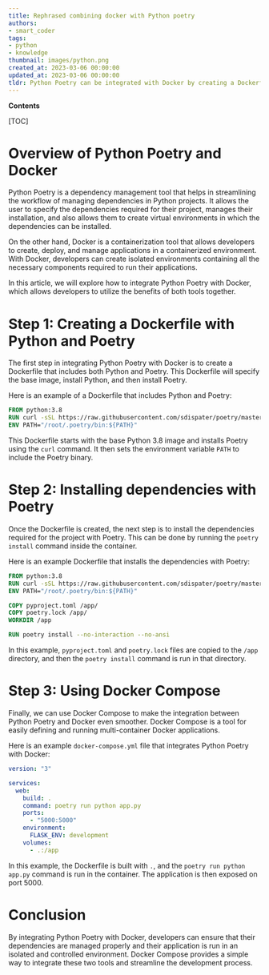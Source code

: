 ```yaml
---
title: Rephrased combining docker with Python poetry
authors:
- smart_coder
tags:
- python
- knowledge
thumbnail: images/python.png
created_at: 2023-03-06 00:00:00
updated_at: 2023-03-06 00:00:00
tldr: Python Poetry can be integrated with Docker by creating a Dockerfile, adding dependencies to the file, and building a container image that includes those dependencies.
---
```


**Contents**

[TOC]

# Overview of Python Poetry and Docker

Python Poetry is a dependency management tool that helps in streamlining the workflow of managing dependencies in Python projects. It allows the user to specify the dependencies required for their project, manages their installation, and also allows them to create virtual environments in which the dependencies can be installed. 

On the other hand, Docker is a containerization tool that allows developers to create, deploy, and manage applications in a containerized environment. With Docker, developers can create isolated environments containing all the necessary components required to run their applications.

In this article, we will explore how to integrate Python Poetry with Docker, which allows developers to utilize the benefits of both tools together.

# Step 1: Creating a Dockerfile with Python and Poetry

The first step in integrating Python Poetry with Docker is to create a Dockerfile that includes both Python and Poetry. This Dockerfile will specify the base image, install Python, and then install Poetry. 

Here is an example of a Dockerfile that includes Python and Poetry:

```dockerfile
FROM python:3.8
RUN curl -sSL https://raw.githubusercontent.com/sdispater/poetry/master/get-poetry.py | python
ENV PATH="/root/.poetry/bin:${PATH}"
```

This Dockerfile starts with the base Python 3.8 image and installs Poetry using the `curl` command. It then sets the environment variable `PATH` to include the Poetry binary.

# Step 2: Installing dependencies with Poetry

Once the Dockerfile is created, the next step is to install the dependencies required for the project with Poetry. This can be done by running the `poetry install` command inside the container.

Here is an example Dockerfile that installs the dependencies with Poetry:

```dockerfile
FROM python:3.8
RUN curl -sSL https://raw.githubusercontent.com/sdispater/poetry/master/get-poetry.py | python
ENV PATH="/root/.poetry/bin:${PATH}"

COPY pyproject.toml /app/
COPY poetry.lock /app/
WORKDIR /app

RUN poetry install --no-interaction --no-ansi
```

In this example, `pyproject.toml` and `poetry.lock` files are copied to the `/app` directory, and then the `poetry install` command is run in that directory.

# Step 3: Using Docker Compose

Finally, we can use Docker Compose to make the integration between Python Poetry and Docker even smoother. Docker Compose is a tool for easily defining and running multi-container Docker applications.

Here is an example `docker-compose.yml` file that integrates Python Poetry with Docker:

```yaml
version: "3"

services:
  web:
    build: .
    command: poetry run python app.py
    ports:
      - "5000:5000"
    environment:
      FLASK_ENV: development
    volumes:
      - .:/app
```

In this example, the Dockerfile is built with `.`, and the `poetry run python app.py` command is run in the container. The application is then exposed on port 5000.

# Conclusion

By integrating Python Poetry with Docker, developers can ensure that their dependencies are managed properly and their application is run in an isolated and controlled environment. Docker Compose provides a simple way to integrate these two tools and streamline the development process.
